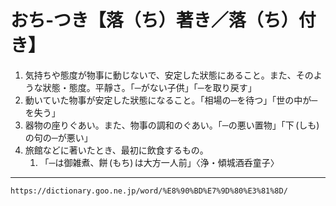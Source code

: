 # おち‐つき【落（ち）著き／落（ち）付き】

1. 気持ちや態度が物事に動じないで、安定した狀態にあること。また、そのような狀態・態度。平靜さ。「─がない子供」「─を取り戻す」
2. 動いていた物事が安定した狀態になること。「相場の─を待つ」「世の中が─を失う」
3. 器物の座りぐあい。また、物事の調和のぐあい。「─の悪い置物」「下 (しも) の句の─が悪い」
4. 旅館などに著いたとき、最初に飲食するもの。    
    1.  「─は御雑煮、餅 (もち) は大方一人前」〈浄・傾城酒呑童子〉

---
`https://dictionary.goo.ne.jp/word/%E8%90%BD%E7%9D%80%E3%81%8D/`